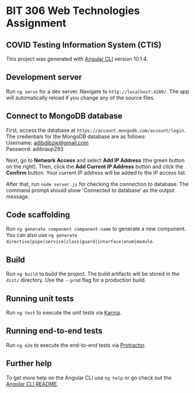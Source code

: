 # BIT 306 Web Technologies Assignment
## COVID Testing Information System (CTIS)

This project was generated with [Angular CLI](https://github.com/angular/angular-cli) version 10.1.4.

## Development server

Run `ng serve` for a dev server. Navigate to `http://localhost:4200/`. The app will automatically reload if you change any of the source files.

## Connect to MongoDB database
First, access the database at `https://account.mongodb.com/account/login`. The credentials for the MongoDB database are as follows:
<br> Username: adibdibzie@gmail.com
<br> Password: adibraup293

Next, go to **Network Access** and select **Add IP Address** (the green button on the right). Then, click the **Add Current IP Address** button and click the **Confirm** button. Your current IP address will be added to the IP access list.

After that, run `node server.js` for checking the connection to database. The command prompt should show 'Connected to database' as the output message.

## Code scaffolding

Run `ng generate component component-name` to generate a new component. You can also use `ng generate directive|pipe|service|class|guard|interface|enum|module`.

## Build

Run `ng build` to build the project. The build artifacts will be stored in the `dist/` directory. Use the `--prod` flag for a production build.

## Running unit tests

Run `ng test` to execute the unit tests via [Karma](https://karma-runner.github.io).

## Running end-to-end tests

Run `ng e2e` to execute the end-to-end tests via [Protractor](http://www.protractortest.org/).

## Further help

To get more help on the Angular CLI use `ng help` or go check out the [Angular CLI README](https://github.com/angular/angular-cli/blob/master/README.md).

